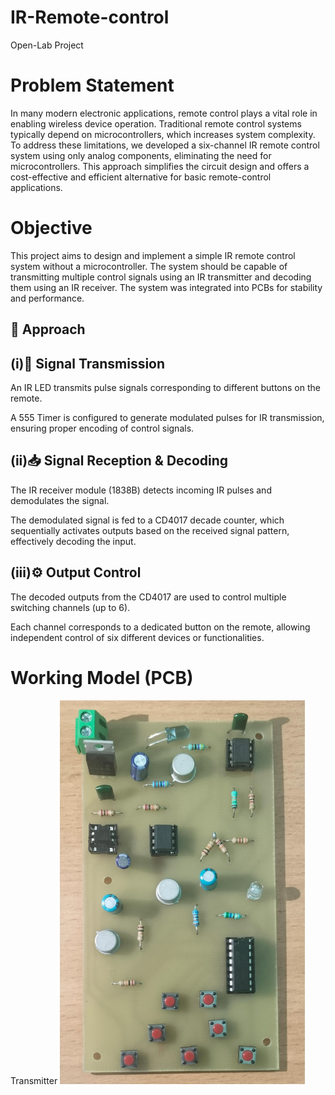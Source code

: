 # IR-Remote-control
Open-Lab Project
# Problem Statement
In many modern electronic applications, remote control plays a vital role in enabling wireless device operation. Traditional remote control systems typically depend on microcontrollers, which increases system complexity. To address these limitations, we developed a six-channel IR remote control system using only analog components, eliminating the need for microcontrollers. This approach simplifies the circuit design and offers a cost-effective and efficient alternative for basic remote-control applications.
# Objective
This project aims to design and implement a simple IR remote control system without a microcontroller. The system should be capable of transmitting multiple control signals using an IR transmitter and decoding them using an IR receiver. The system was integrated into PCBs for stability and performance.
## 🔧 Approach 
## (i)📡 Signal Transmission
An IR LED transmits pulse signals corresponding to different buttons on the remote.

A 555 Timer is configured to generate modulated pulses for IR transmission, ensuring proper encoding of control signals.

## (ii)📥 Signal Reception & Decoding
The IR receiver module (1838B) detects incoming IR pulses and demodulates the signal.

The demodulated signal is fed to a CD4017 decade counter, which sequentially activates outputs based on the received signal pattern, effectively decoding the input.

## (iii)⚙️ Output Control
The decoded outputs from the CD4017 are used to control multiple switching channels (up to 6).

Each channel corresponds to a dedicated button on the remote, allowing independent control of six different devices or functionalities.

# Working Model (PCB)
Transmitter
![image alt](https://github.com/Dinesh-Tamilalagan/IR-Remote-control/blob/53997b03741ccf23c1089ba83a9a0b5257bbcedf/Screenshot%202025-08-08%20091541.png)

